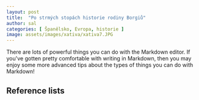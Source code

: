 ```yaml
---
layout: post
title:  "Po strmých stopách historie rodiny Borgiů"
author: sal
categories: [ Španělsko, Evropa, historie ]
image: assets/images/xativa/xativa7.JPG
---
```

There are lots of powerful things you can do with the Markdown editor. If you've gotten pretty comfortable with writing in Markdown, then you may enjoy some more advanced tips about the types of things you can do with Markdown!

## Reference lists
